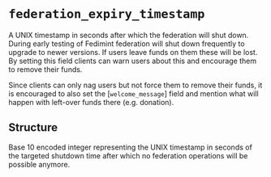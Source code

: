 # `federation_expiry_timestamp`

A UNIX timestamp in seconds after which the federation will shut down. During early testing of Fedimint federation will shut down
frequently to upgrade to newer versions. If users leave funds on them these will be lost. By setting this field clients
can warn users about this and encourage them to remove their funds.

Since clients can only nag users but not force them to remove their funds, it is encouraged to also set the
[`welcome_message`] field and mention what will happen with left-over funds there (e.g. donation).

## Structure
Base 10 encoded integer representing the UNIX timestamp in seconds of the targeted shutdown time after which no federation
operations will be possible anymore.
